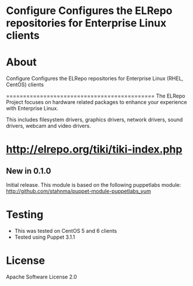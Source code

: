 # Configure Configures the ELRepo repositories for Enterprise Linux clients

# About
Configure Configures the ELRepo repositories for Enterprise Linux (RHEL, CentOS) clients

============================================
The ELRepo Project focuses on hardware related packages to enhance your
experience with Enterprise Linux.

This includes filesystem drivers, graphics drivers, network drivers,
sound drivers, webcam and video drivers.

http://elrepo.org/tiki/tiki-index.php
============================================
## New in 0.1.0

Initial release. This module is based on the following puppetlabs module:
http://github.com/stahnma/puppet-module-puppetlabs_yum

# Testing

  * This was tested on CentOS 5 and 6 clients
  * Tested using Puppet 3.1.1

# License
Apache Software License 2.0
